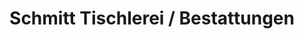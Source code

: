 ---
title: "Schmitt Tischlerei / Bestattungen"
url: /herbstein/schmitt-tischlerei-bestattungen/
shop: Bestattungen
---